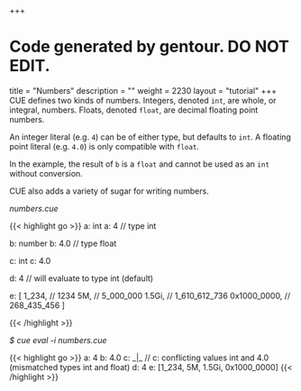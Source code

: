 +++
# Code generated by gentour. DO NOT EDIT.
title = "Numbers"
description = ""
weight = 2230
layout = "tutorial"
+++
CUE defines two kinds of numbers.
Integers, denoted `int`, are whole, or integral, numbers.
Floats, denoted `float`, are decimal floating point numbers.

An integer literal (e.g. `4`) can be of either type, but defaults to `int`.
A floating point literal (e.g. `4.0`) is only compatible with `float`.

In the example, the result of `b` is a `float` and cannot be
used as an `int` without conversion.

CUE also adds a variety of sugar for writing numbers.


<a id="td-block-padding" class="td-offset-anchor"></a>
<section class="row td-box td-box--white td-box--gradient td-box--height-auto">
<div class="col-lg-6 mr-0">
<i>numbers.cue</i>
<p>
{{< highlight go >}}
a: int
a: 4 // type int

b: number
b: 4.0 // type float

c: int
c: 4.0

d: 4  // will evaluate to type int (default)

e: [
    1_234,       // 1234
    5M,          // 5_000_000
    1.5Gi,       // 1_610_612_736
    0x1000_0000, // 268_435_456
]

{{< /highlight >}}
<br>
</div>

<div class="col-lg-6 ml-0"><i>$ cue eval -i numbers.cue</i>
<p>
{{< highlight go >}}
a: 4
b: 4.0
c: _|_ // c: conflicting values int and 4.0 (mismatched types int and float)
d: 4
e: [1_234, 5M, 1.5Gi, 0x1000_0000]
{{< /highlight >}}
</div>
</section>